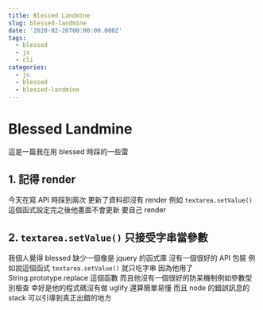 ```yaml
---
title: Blessed Landmine
slug: blessed-landmine
date: '2020-02-26T00:00:00.000Z'
tags:
  - blessed
  - js
  - cli
categories:
  - js
  - blessed
  - blessed-landmine
---
```


# Blessed Landmine

這是一篇我在用 blessed 時踩的一些雷

## 1. 記得 render

今天在寫 API 時踩到兩次
更新了資料卻沒有 render
例如 `textarea.setValue()` 這個函式設定完之後他畫面不會更新
要自己 render

## 2. `textarea.setValue()` 只接受字串當參數

我個人覺得 blessed 缺少一個像是 jquery 的函式庫
沒有一個很好的 API 包裝
例如說這個函式 `textarea.setValue()` 就只吃字串
因為他用了 String.prototype.replace 這個函數
而且他沒有一個很好的防呆機制例如參數型別檢查
幸好是他的程式碼沒有做 uglify
還算簡單易懂
而且 node 的錯誤訊息的 stack 可以引導到真正出錯的地方
